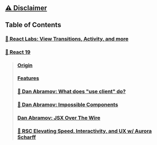## [⚠️ Disclaimer](./disclaimer.md)

## Table of Contents

### [📘 React Labs: View Transitions, Activity, and more](./react-labs-view-transitions-activity-and-more.md)

### [📘 React 19](#-react-19)
>### [Origin](./origin.md)
>### [Features](./features.md)
>### [🔗 Dan Abramov: What does "use client" do?](https://overreacted.io/what-does-use-client-do/)
>### [🔗 Dan Abramov: Impossible Components](https://overreacted.io/impossible-components/)
>### [Dan Abramov: JSX Over The Wire](./jsx-over-the-wire.md)
>### [🔗 RSC Elevating Speed, Interactivity, and UX w/ Aurora Scharff](https://www.youtube.com/watch?v=dA-8FY5xlbk&ab_channel=BeJS)